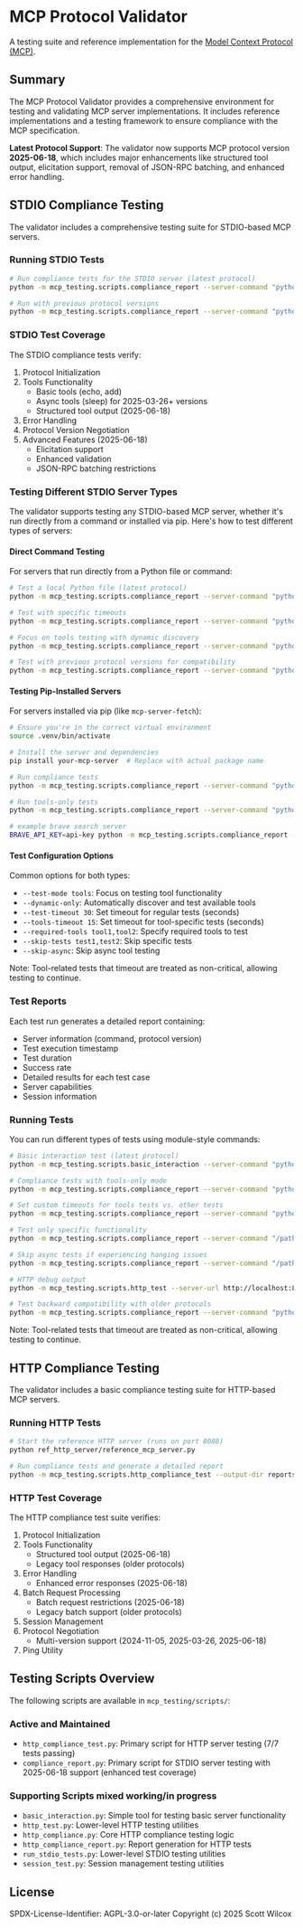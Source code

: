 # MCP Protocol Validator

A testing suite and reference implementation for the [Model Context Protocol (MCP)](https://github.com/modelcontextprotocol).

## Summary

The MCP Protocol Validator provides a comprehensive environment for testing and validating MCP server implementations. It includes reference implementations and a testing framework to ensure compliance with the MCP specification.

**Latest Protocol Support**: The validator now supports MCP protocol version **2025-06-18**, which includes major enhancements like structured tool output, elicitation support, removal of JSON-RPC batching, and enhanced error handling.


## STDIO Compliance Testing

The validator includes a comprehensive testing suite for STDIO-based MCP servers.

### Running STDIO Tests

```bash
# Run compliance tests for the STDIO server (latest protocol)
python -m mcp_testing.scripts.compliance_report --server-command "python ref_stdio_server/stdio_server_2025_03_26.py" --protocol-version 2025-06-18

# Run with previous protocol versions
python -m mcp_testing.scripts.compliance_report --server-command "python ref_stdio_server/stdio_server_2025_03_26.py" --protocol-version 2025-03-26
```

### STDIO Test Coverage

The STDIO compliance tests verify:
1. Protocol Initialization
2. Tools Functionality
   - Basic tools (echo, add)
   - Async tools (sleep) for 2025-03-26+ versions
   - Structured tool output (2025-06-18)
3. Error Handling
4. Protocol Version Negotiation
5. Advanced Features (2025-06-18)
   - Elicitation support
   - Enhanced validation
   - JSON-RPC batching restrictions

### Testing Different STDIO Server Types

The validator supports testing any STDIO-based MCP server, whether it's run directly from a command or installed via pip. Here's how to test different types of servers:

#### Direct Command Testing

For servers that run directly from a Python file or command:

```bash
# Test a local Python file (latest protocol)
python -m mcp_testing.scripts.compliance_report --server-command "python path/to/your/server.py" --protocol-version 2025-06-18

# Test with specific timeouts
python -m mcp_testing.scripts.compliance_report --server-command "python path/to/server.py" --protocol-version 2025-06-18 --test-timeout 30 --tools-timeout 15

# Focus on tools testing with dynamic discovery
python -m mcp_testing.scripts.compliance_report --server-command "python path/to/server.py" --protocol-version 2025-06-18 --test-mode tools --dynamic-only

# Test with previous protocol versions for compatibility
python -m mcp_testing.scripts.compliance_report --server-command "python path/to/server.py" --protocol-version 2025-03-26
```

#### Testing Pip-Installed Servers

For servers installed via pip (like `mcp-server-fetch`):

```bash
# Ensure you're in the correct virtual environment
source .venv/bin/activate

# Install the server and dependencies
pip install your-mcp-server  # Replace with actual package name

# Run compliance tests
python -m mcp_testing.scripts.compliance_report --server-command "python -m your_server_module" --protocol-version 2024-11-05

# Run tools-only tests
python -m mcp_testing.scripts.compliance_report --server-command "python -m your_server_module" --protocol-version 2024-11-05 --test-mode tools

# example brave search server
BRAVE_API_KEY=api-key python -m mcp_testing.scripts.compliance_report --server-command "npx -y @modelcontextprotocol/server-brave-search" --protocol-version 2024-11-05 
```

#### Test Configuration Options

Common options for both types:

- `--test-mode tools`: Focus on testing tool functionality
- `--dynamic-only`: Automatically discover and test available tools
- `--test-timeout 30`: Set timeout for regular tests (seconds)
- `--tools-timeout 15`: Set timeout for tool-specific tests (seconds)
- `--required-tools tool1,tool2`: Specify required tools to test
- `--skip-tests test1,test2`: Skip specific tests
- `--skip-async`: Skip async tool testing

Note: Tool-related tests that timeout are treated as non-critical, allowing testing to continue.

### Test Reports

Each test run generates a detailed report containing:
- Server information (command, protocol version)
- Test execution timestamp
- Test duration
- Success rate
- Detailed results for each test case
- Server capabilities
- Session information


### Running Tests

You can run different types of tests using module-style commands:

```bash
# Basic interaction test (latest protocol)
python -m mcp_testing.scripts.basic_interaction --server-command "python -m mcp_server_fetch" --protocol-version 2025-06-18

# Compliance tests with tools-only mode
python -m mcp_testing.scripts.compliance_report --server-command "python -m mcp_server_fetch" --protocol-version 2025-06-18 --test-mode tools

# Set custom timeouts for tools tests vs. other tests
python -m mcp_testing.scripts.compliance_report --server-command "python -m mcp_server_fetch" --protocol-version 2025-06-18 --test-timeout 30 --tools-timeout 15

# Test only specific functionality
python -m mcp_testing.scripts.compliance_report --server-command "/path/to/server" --protocol-version 2025-06-18 --test-mode tools

# Skip async tests if experiencing hanging issues
python -m mcp_testing.scripts.compliance_report --server-command "/path/to/server" --protocol-version 2025-06-18 --skip-async

# HTTP debug output
python -m mcp_testing.scripts.http_test --server-url http://localhost:8000/mcp --debug

# Test backward compatibility with older protocols
python -m mcp_testing.scripts.compliance_report --server-command "python -m mcp_server_fetch" --protocol-version 2024-11-05
```

Note: Tool-related tests that timeout are treated as non-critical, allowing testing to continue.

## HTTP Compliance Testing

The validator includes a basic compliance testing suite for HTTP-based MCP servers.

### Running HTTP Tests

```bash
# Start the reference HTTP server (runs on port 8088)
python ref_http_server/reference_mcp_server.py

# Run compliance tests and generate a detailed report
python -m mcp_testing.scripts.http_compliance_test --output-dir reports
```

### HTTP Test Coverage

The HTTP compliance test suite verifies:

1. Protocol Initialization
2. Tools Functionality
   - Structured tool output (2025-06-18)
   - Legacy tool responses (older protocols)
3. Error Handling
   - Enhanced error responses (2025-06-18)
4. Batch Request Processing
   - Batch request restrictions (2025-06-18)
   - Legacy batch support (older protocols)
5. Session Management
6. Protocol Negotiation
   - Multi-version support (2024-11-05, 2025-03-26, 2025-06-18)
7. Ping Utility


## Testing Scripts Overview

The following scripts are available in `mcp_testing/scripts/`:

### Active and Maintained
- `http_compliance_test.py`: Primary script for HTTP server testing (7/7 tests passing)
- `compliance_report.py`: Primary script for STDIO server testing with 2025-06-18 support (enhanced test coverage)

### Supporting Scripts mixed working/in progress
- `basic_interaction.py`: Simple tool for testing basic server functionality
- `http_test.py`: Lower-level HTTP testing utilities
- `http_compliance.py`: Core HTTP compliance testing logic
- `http_compliance_report.py`: Report generation for HTTP tests
- `run_stdio_tests.py`: Lower-level STDIO testing utilities
- `session_test.py`: Session management testing utilities

## License

SPDX-License-Identifier: AGPL-3.0-or-later
Copyright (c) 2025 Scott Wilcox
